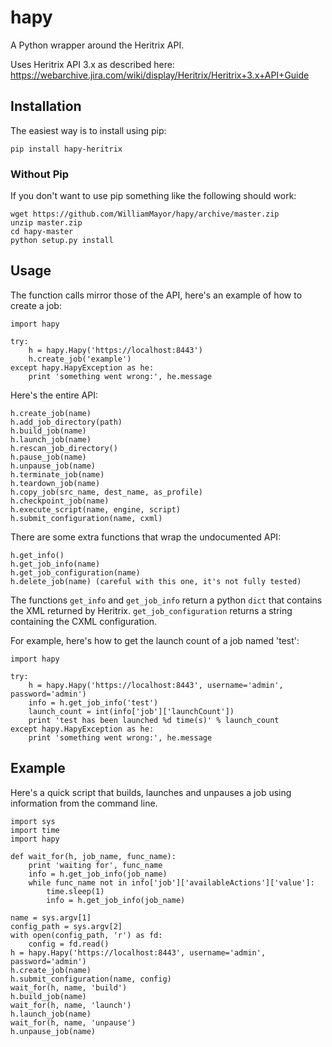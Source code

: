 hapy
====

A Python wrapper around the Heritrix API.

Uses Heritrix API 3.x as described here: https://webarchive.jira.com/wiki/display/Heritrix/Heritrix+3.x+API+Guide

## Installation

The easiest way is to install using pip:

    pip install hapy-heritrix

### Without Pip

If you don't want to use pip something like the following should work:

    wget https://github.com/WilliamMayor/hapy/archive/master.zip
    unzip master.zip
    cd hapy-master
    python setup.py install

## Usage

The function calls mirror those of the API, here's an example of how to create a job:

    import hapy

    try:
        h = hapy.Hapy('https://localhost:8443')
        h.create_job('example')
    except hapy.HapyException as he:
        print 'something went wrong:', he.message

Here's the entire API:

    h.create_job(name)
    h.add_job_directory(path)
    h.build_job(name)
    h.launch_job(name)
    h.rescan_job_directory()
    h.pause_job(name)
    h.unpause_job(name)
    h.terminate_job(name)
    h.teardown_job(name)
    h.copy_job(src_name, dest_name, as_profile)
    h.checkpoint_job(name)
    h.execute_script(name, engine, script)
    h.submit_configuration(name, cxml)

There are some extra functions that wrap the undocumented API:

    h.get_info()
    h.get_job_info(name)
    h.get_job_configuration(name)
    h.delete_job(name) (careful with this one, it's not fully tested)

The functions `get_info` and `get_job_info` return a python `dict` that contains the XML returned by Heritrix. `get_job_configuration` returns a string containing the CXML configuration.

For example, here's how to get the launch count of a job named 'test':

    import hapy

    try:
        h = hapy.Hapy('https://localhost:8443', username='admin', password='admin')
        info = h.get_job_info('test')
        launch_count = int(info['job']['launchCount'])
        print 'test has been launched %d time(s)' % launch_count
    except hapy.HapyException as he:
        print 'something went wrong:', he.message

## Example

Here's a quick script that builds, launches and unpauses a job using information from the command line.

    import sys
    import time
    import hapy

    def wait_for(h, job_name, func_name):
        print 'waiting for', func_name
        info = h.get_job_info(job_name)
        while func_name not in info['job']['availableActions']['value']:
            time.sleep(1)
            info = h.get_job_info(job_name)

    name = sys.argv[1]
    config_path = sys.argv[2]
    with open(config_path, 'r') as fd:
        config = fd.read()
    h = hapy.Hapy('https://localhost:8443', username='admin', password='admin')
    h.create_job(name)
    h.submit_configuration(name, config)
    wait_for(h, name, 'build')
    h.build_job(name)
    wait_for(h, name, 'launch')
    h.launch_job(name)
    wait_for(h, name, 'unpause')
    h.unpause_job(name)
